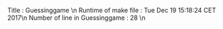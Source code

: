 Title : Guessinggame \n
Runtime of make file  : Tue Dec 19 15:18:24 CET 2017\n
Number of line in Guessinggame : 28 \n
